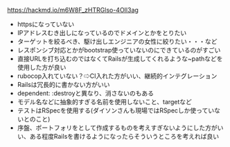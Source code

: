 https://hackmd.io/m6W8F_zHTRGlso-4OIl3ag

- httpsになっていない
- IPアドレスむき出しになっているのでドメインとかをとりたい
- ターゲットを絞るべき、駆け出しエンジニアの女性に絞りたい・・・など
- レスポンシブ対応とかがbootstrap使っていないのにできているのがすごい
- 直接URLを打ち込むのではなくてRailsが生成してくれるような~pathなどを使用した方が良い
- rubocop入れていない？⇨CI入れた方がいい、継続的インテグレーション
- Railsは冗長的に書かない方がいい
- dependent: :destroyと異なり、消さないのもある
- モデル名などに抽象的すぎる名前を使用しないこと、targetなど
- テストはRSpecを使用する(ダイソンさんも現場ではRSpecしか使っていないとのこと)
- 序盤、ポートフォリをとして作成するものを考えすぎないようにした方がいい、ある程度Railsを書けるようになったらそういうところを考えれば良い

